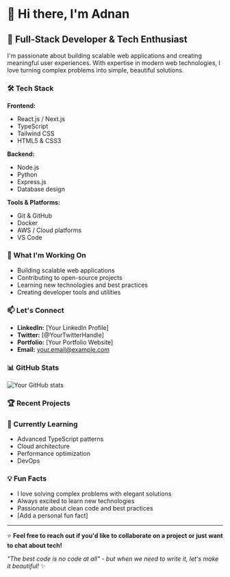 # 👋 Hi there, I'm Adnan

## 🚀 Full-Stack Developer & Tech Enthusiast

I'm passionate about building scalable web applications and creating meaningful user experiences. With expertise in modern web technologies, I love turning complex problems into simple, beautiful solutions.

### 🛠️ Tech Stack

**Frontend:**
- React.js / Next.js
- TypeScript
- Tailwind CSS
- HTML5 & CSS3

**Backend:**
- Node.js
- Python
- Express.js
- Database design

**Tools & Platforms:**
- Git & GitHub
- Docker
- AWS / Cloud platforms
- VS Code

### 🎯 What I'm Working On

- Building scalable web applications
- Contributing to open-source projects
- Learning new technologies and best practices
- Creating developer tools and utilities

### 📫 Let's Connect

- **LinkedIn:** [Your LinkedIn Profile]
- **Twitter:** [@YourTwitterHandle]
- **Portfolio:** [Your Portfolio Website]
- **Email:** your.email@example.com

### 📊 GitHub Stats

![Your GitHub stats](https://github-readme-stats.vercel.app/api?username=adnanrevnix&show_icons=true&theme=radical)

### 🏆 Recent Projects


### 🌱 Currently Learning

- Advanced TypeScript patterns
- Cloud architecture
- Performance optimization
- DevOps

### 💡 Fun Facts

- I love solving complex problems with elegant solutions
- Always excited to learn new technologies
- Passionate about clean code and best practices
- [Add a personal fun fact]

---

⭐ **Feel free to reach out if you'd like to collaborate on a project or just want to chat about tech!**

*"The best code is no code at all" - but when we need to write it, let's make it beautiful!* ✨ 
